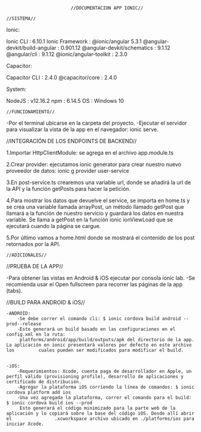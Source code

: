 ﻿							//DOCUMENTACION APP IONIC//

	//SISTEMA//
Ionic:

   Ionic CLI                     : 6.10.1 
   Ionic Framework               : @ionic/angular 5.3.1
   @angular-devkit/build-angular : 0.901.12
   @angular-devkit/schematics    : 9.1.12
   @angular/cli                  : 9.1.12
   @ionic/angular-toolkit        : 2.3.0

Capacitor:

   Capacitor CLI   : 2.4.0
   @capacitor/core : 2.4.0


System:

   NodeJS : v12.16.2 
   npm    : 6.14.5
   OS     : Windows 10



	//FUNCIONAMIENTO//

-Por el terminal ubicarse en la carpeta del proyecto.
-Ejecutar el servidor para visualizar la vista de la app en el navegador: ionic serve.


//INTEGRACIÓN DE LOS ENDPOINTS DE BACKEND//

1.Importar HttpClientModule: se agrega en el archivo app.module.ts

2.Crear provider: ejecutamos ionic generator para crear nuestro nuevo proveedor de datos:
	ionic g provider user-service

3.En post-service.ts crearemos una variable url, donde se añadirá la url de la API y la función getPosts para hacer la petición.

4.Para mostrar los datos que devuelve el service, se importa en home.ts y se crea una variable llamada arrayPost, un método llamado getPost que llamará a la función de nuestro servicio y guardará los datos en nuestra variable. Se llama a getPost en la función ionic ionViewLoad que se ejecutará cuando la página se cargue.

5.Por último vamos a home.html donde se mostrará el contenido de los post retornados por la API.



	//ADICIONALES//


//PRUEBA DE LA APP//

-Para obtener las vistas en Android & iOS ejecutar por consola ionic lab.
-Se recomienda usar el Open fullscreen para recorrer las páginas de la app (tabs).


//BUILD PARA ANDROID & iOS//

	-ANDROID:
		-Se debe correr el comando cli: $ ionic cordova build android --prod--release
		-Esto generará un build basado en las configuraciones en el config.xml en la ruta:
		 platforms/android/app/build/outputs/apk del directorio de la app. La aplicación en ionic presentará valores por defecto en este archivo los 		 cuales pueden ser modificados para modificar el build.
		

	-iOS:
		-Requerimientos: Xcode, cuenta paga de desarrollador en Apple, un perfil válido (provisioning profile), desarrollo de aplicaciones y 		 		 certificado de distribución.
		-Agregar la plataforma iOS corriendo la línea de comandos: $ ionic cordova platform add ios
		-Una vez agregada la plataforma, correr el comando para el build: $ ionic cordova build ios --prod
		 Esto generará el código minimizado para la parte web de la aplicación y lo copiará sobre la base del código iOS. Desde allí abrir el     	  	 	 .xcworkspace archivo ubicado en ./platforms/ios para iniciar Xcode.














